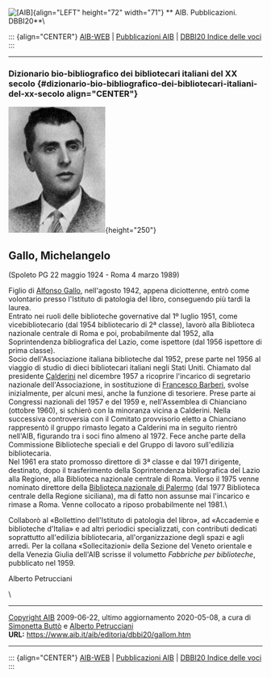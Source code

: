 ![\[AIB\]](/aib/wi/aibv72.gif){align="LEFT" height="72" width="71"}
** AIB. Pubblicazioni. DBBI20**\

::: {align="CENTER"}
[AIB-WEB](/) \| [Pubblicazioni AIB](/pubblicazioni/) \| [DBBI20 Indice
delle voci](dbbi20.htm)
:::

------------------------------------------------------------------------

### Dizionario bio-bibliografico dei bibliotecari italiani del XX secolo {#dizionario-bio-bibliografico-dei-bibliotecari-italiani-del-xx-secolo align="CENTER"}

![\[Ritratto\]](gallom.jpg){height="250"}

## Gallo, Michelangelo

(Spoleto PG 22 maggio 1924 - Roma 4 marzo 1989)

Figlio di [Alfonso Gallo](gallo.htm), nell\'agosto 1942, appena
diciottenne, entrò come volontario presso l\'Istituto di patologia del
libro, conseguendo più tardi la laurea.\
Entrato nei ruoli delle biblioteche governative dal 1º luglio 1951, come
vicebibliotecario (dal 1954 bibliotecario di 2ª classe), lavorò alla
Biblioteca nazionale centrale di Roma e poi, probabilmente dal 1952,
alla Soprintendenza bibliografica del Lazio, come ispettore (dal 1956
ispettore di prima classe).\
Socio dell\'Associazione italiana biblioteche dal 1952, prese parte nel
1956 al viaggio di studio di dieci bibliotecari italiani negli Stati
Uniti. Chiamato dal presidente [Calderini](calderini.htm) nel dicembre
1957 a ricoprire l\'incarico di segretario nazionale dell\'Associazione,
in sostituzione di [Francesco Barberi](barberi.htm), svolse
inizialmente, per alcuni mesi, anche la funzione di tesoriere. Prese
parte ai Congressi nazionali del 1957 e del 1959 e, nell\'Assemblea di
Chianciano (ottobre 1960), si schierò con la minoranza vicina a
Calderini. Nella successiva controversia con il Comitato provvisorio
eletto a Chianciano rappresentò il gruppo rimasto legato a Calderini ma
in seguito rientrò nell\'AIB, figurando tra i soci fino almeno al 1972.
Fece anche parte della Commissione Biblioteche speciali e del Gruppo di
lavoro sull\'edilizia bibliotecaria.\
Nel 1961 era stato promosso direttore di 3ª classe e dal 1971 dirigente,
destinato, dopo il trasferimento della Soprintendenza bibliografica del
Lazio alla Regione, alla Biblioteca nazionale centrale di Roma. Verso il
1975 venne nominato direttore della [Biblioteca nazionale di
Palermo](/aib/stor/teche/pa-cen.htm) (dal 1977 Biblioteca centrale della
Regione siciliana), ma di fatto non assunse mai l\'incarico e rimase a
Roma. Venne collocato a riposo probabilmente nel 1981.\

Collaborò al «Bollettino dell\'Istituto di patologia del libro», ad
«Accademie e biblioteche d\'Italia» e ad altri periodici specializzati,
con contributi dedicati soprattutto all\'edilizia bibliotecaria,
all\'organizzazione degli spazi e agli arredi. Per la collana
«Sollecitazioni» della Sezione del Veneto orientale e della Venezia
Giulia dell\'AIB scrisse il volumetto *Fabbriche per biblioteche*,
pubblicato nel 1959.

Alberto Petrucciani

\

------------------------------------------------------------------------

[Copyright AIB](/su-questo-sito/dichiarazione-di-copyright-aib-web/)
2009-06-22, ultimo aggiornamento 2020-05-08, a cura di [Simonetta
Buttò](/aib/redazione3.htm) e [Alberto
Petrucciani](/su-questo-sito/redazione-aib-web/)\
**URL:** https://www.aib.it/aib/editoria/dbbi20/gallom.htm

------------------------------------------------------------------------

::: {align="CENTER"}
[AIB-WEB](/) \| [Pubblicazioni AIB](/pubblicazioni/) \| [DBBI20 Indice
delle voci](dbbi20.htm)
:::
